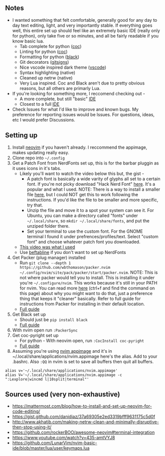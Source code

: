 ## Notes

* I wanted something that felt comfortable, generally good for any day to day text editing, light, and very importantly stable. If everything goes well, this entire set up should feel like an extremely basic IDE (really only for python), only take five or so minutes, and all be fairly readable if you know basic lua.
   * Tab complete for python ([coc](https://github.com/neoclide/coc.nvim))
   * Linting for python ([coc](https://github.com/neoclide/coc.nvim))
   * Formatting for python ([black](https://github.com/psf/black))
   * Git decorators ([gitsigns](https://github.com/lewis6991/gitsigns.nvim))
   * Nice vscode inspired dark theme ([vscode](https://github.com/Mofiqul/vscode.nvim))
   * Syntax highlighting (native)
   * Cleaned up netrw (native)
   * Very Lua inspired. Coc and Black aren't due to pretty obvious reasons, but all others are primarly Lua.
 * If you're looking for something more, I reccomend checking out -
    * A more complete, but still "basic" [IDE](https://github.com/LunarVim/nvim-basic-ide)
    * Closest to a full [IDE](https://github.com/LunarVim/LunarVim)
* Check Issues for what I'd like to improve and known bugs. My preference for reporting issues would be Issues. For questions, ideas, etc I would prefer Discussions.


## Setting up

1. Install [neovim](https://github.com/neovim/neovim/releases) if you haven't already. I reccommend the appimage, makes updating really easy.
2. Clone repo into ```~/.config```
3. Get a Patch Font from NerdFonts set up, this is for the barbar pluggin as it uses icons in it's tabs.
    * Likely you'll want to watch the video below this but, the gist -
      * A patch font is basically a wide varity of glyphs all set to a certain font. If you're not picky download "Hack Nerd Font" [here](https://www.nerdfonts.com/font-downloads). It's a popular and what I used. NOTE: There is a way to install a smaller file [here](https://github.com/ryanoasis/nerd-fonts#patched-fonts), but I could NOT get this to work following the instructions. If you'd like the file to be smaller and more specific, try that.
      * Unzip the file and move it to a spot your system can see it. For Ubuntu, you can make a directory called "fonts" under ```~/.local/share```, so ```mkdir ~/.local/share/fonts```, and put the unziped folder there.
      * Set your terminal to use the custom font. For the GNOME terminal I found it under prefrences/profiles/text. Select "custom font" and choose whatever patch font you downloaded.
    * [This video was what I used](https://www.youtube.com/watch?v=435-amtVYJ8)
    * Use [beftabline](https://github.com/ap/vim-buftabline) if you don't want to set up NerdFonts
4. Get Packer (plug manager) installed
    * Run ```git clone --depth 1 https://github.com/wbthomason/packer.nvim ~/.config/nvim/site/pack/packer/start/packer.nvim```. NOTE: This is not where packer would tell you to install. This is installing it under you're ```~/.configure/nvim```. This works because it's still in your PATH for nvim. You can read more [here](https://mattermost.com/blog/turning-neovim-into-a-full-fledged-code-editor-with-lua/) (ctrl+f and find the command on this page) about why you might want to do that, just a preference thing that keeps it "cleaner" basically. Refer to full guide for instructions from Packer for installing in their default location.
    * [Full guide](https://github.com/wbthomason/packer.nvim)
5. Get Black set up
    * Should just be ```pip install black```
    * [Full guide](https://black.readthedocs.io/en/stable/getting_started.html)
6. With nvim open run  ```:PackerSync```
7. Get coc-pyright set up
    * For python - With neovim open, run ```:CocInstall coc-pyright```
    * [Full guide](https://github.com/fannheyward/coc-pyright)
8. Assuming you're using [nvim appimage](https://github.com/neovim/neovim/releases) and it's in ~/.local/share/applications/nvim.appimage here's the alias. Add to your .bashrc. Also ```:QQ``` in nvim is set to save all buffers then quit all buffers.
```
alias v='~/.local/share/applications/nvim.appimage'
alias V='~/.local/share/applications/nvim.appimage -c ":Lexplore|wincmd l|10split|terminal"'
```


## Sources used (very non-exhaustive)
* https://mattermost.com/blog/how-to-install-and-set-up-neovim-for-code-editing/
* https://gist.github.com/danidiaz/37a69305e2ed3319bfff9631175c5d0f
* http://www.akhatib.com/making-netrw-clean-and-minimally-disruptive-then-stop-using-it/
* https://github.com/rockerBOO/awesome-neovim#terminal-integration
* https://www.youtube.com/watch?v=435-amtVYJ8
* https://github.com/LunarVim/nvim-basic-ide/blob/master/lua/user/keymaps.lua
